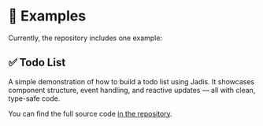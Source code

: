 # 🧪 Examples

Currently, the repository includes one example:

## ✅ Todo List

A simple demonstration of how to build a todo list using Jadis. It showcases component structure, event handling, and reactive updates — all with clean, type-safe code.

You can find the full source code [in the repository](https://github.com/bioleyl/jadis/tree/main/examples/todo-list).

